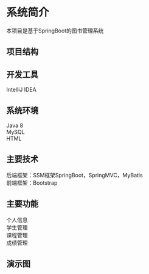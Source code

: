 # 系统简介
本项目是基于SpringBoot的图书管理系统
## 项目结构

## 开发工具
IntelliJ IDEA 
## 系统环境
Java 8  
MySQL  
HTML
## 主要技术
后端框架：SSM框架SpringBoot，SpringMVC，MyBatis  
前端框架：Bootstrap
## 主要功能
个人信息  
学生管理  
课程管理  
成绩管理
## 演示图
